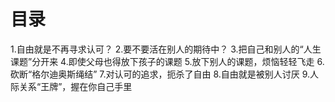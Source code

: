 # 目录
1.自由就是不再寻求认可？
2.要不要活在别人的期待中？
3.把自己和别人的“人生课题”分开来
4.即使父母也得放下孩子的课题
5.放下别人的课题，烦恼轻轻飞走
6.砍断“格尔迪奥斯绳结”
7.对认可的追求，扼杀了自由
8.自由就是被别人讨厌
9.人际关系“王牌”，握在你自己手里